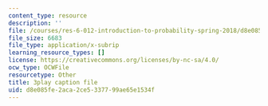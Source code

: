 ```yaml
---
content_type: resource
description: ''
file: /courses/res-6-012-introduction-to-probability-spring-2018/d8e085fe2aca2ce5337799ae65e1534f_mgAhDIdbUK8.srt
file_size: 6683
file_type: application/x-subrip
learning_resource_types: []
license: https://creativecommons.org/licenses/by-nc-sa/4.0/
ocw_type: OCWFile
resourcetype: Other
title: 3play caption file
uid: d8e085fe-2aca-2ce5-3377-99ae65e1534f
---
```

